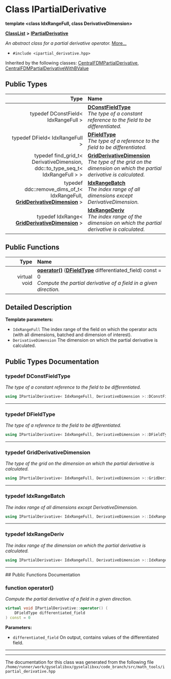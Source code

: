 

# Class IPartialDerivative

**template &lt;class IdxRangeFull, class DerivativeDimension&gt;**



[**ClassList**](annotated.md) **>** [**IPartialDerivative**](classIPartialDerivative.md)



_An abstract class for a partial derivative operator._ [More...](#detailed-description)

* `#include <ipartial_derivative.hpp>`





Inherited by the following classes: [CentralFDMPartialDerivative](classCentralFDMPartialDerivative.md),  [CentralFDMPartialDerivativeWithBValue](classCentralFDMPartialDerivativeWithBValue.md)












## Public Types

| Type | Name |
| ---: | :--- |
| typedef DConstField&lt; IdxRangeFull &gt; | [**DConstFieldType**](#typedef-dconstfieldtype)  <br>_The type of a constant reference to the field to be differentiated._  |
| typedef DField&lt; IdxRangeFull &gt; | [**DFieldType**](#typedef-dfieldtype)  <br>_The type of a reference to the field to be differentiated._  |
| typedef find\_grid\_t&lt; DerivativeDimension, ddc::to\_type\_seq\_t&lt; IdxRangeFull &gt; &gt; | [**GridDerivativeDimension**](#typedef-gridderivativedimension)  <br>_The type of the grid on the dimension on which the partial derivative is calculated._  |
| typedef ddc::remove\_dims\_of\_t&lt; IdxRangeFull, [**GridDerivativeDimension**](classIPartialDerivative.md#typedef-gridderivativedimension) &gt; | [**IdxRangeBatch**](#typedef-idxrangebatch)  <br>_The index range of all dimensions except DerivativeDimension._  |
| typedef IdxRange&lt; [**GridDerivativeDimension**](classIPartialDerivative.md#typedef-gridderivativedimension) &gt; | [**IdxRangeDeriv**](#typedef-idxrangederiv)  <br>_The index range of the dimension on which the partial derivative is calculated._  |




















## Public Functions

| Type | Name |
| ---: | :--- |
| virtual void | [**operator()**](#function-operator) ([**DFieldType**](classIPartialDerivative.md#typedef-dfieldtype) differentiated\_field) const = 0<br>_Compute the partial derivative of a field in a given direction._  |




























## Detailed Description




**Template parameters:**


* `IdxRangeFull` The index range of the field on which the operator acts (with all dimensions, batched and dimension of interest). 
* `DerivativeDimension` The dimension on which the partial derivative is calculated. 




    
## Public Types Documentation




### typedef DConstFieldType 

_The type of a constant reference to the field to be differentiated._ 
```C++
using IPartialDerivative< IdxRangeFull, DerivativeDimension >::DConstFieldType =  DConstField<IdxRangeFull>;
```




<hr>



### typedef DFieldType 

_The type of a reference to the field to be differentiated._ 
```C++
using IPartialDerivative< IdxRangeFull, DerivativeDimension >::DFieldType =  DField<IdxRangeFull>;
```




<hr>



### typedef GridDerivativeDimension 

_The type of the grid on the dimension on which the partial derivative is calculated._ 
```C++
using IPartialDerivative< IdxRangeFull, DerivativeDimension >::GridDerivativeDimension =  find_grid_t<DerivativeDimension, ddc::to_type_seq_t<IdxRangeFull> >;
```




<hr>



### typedef IdxRangeBatch 

_The index range of all dimensions except DerivativeDimension._ 
```C++
using IPartialDerivative< IdxRangeFull, DerivativeDimension >::IdxRangeBatch =  ddc::remove_dims_of_t<IdxRangeFull, GridDerivativeDimension>;
```




<hr>



### typedef IdxRangeDeriv 

_The index range of the dimension on which the partial derivative is calculated._ 
```C++
using IPartialDerivative< IdxRangeFull, DerivativeDimension >::IdxRangeDeriv =  IdxRange<GridDerivativeDimension>;
```




<hr>
## Public Functions Documentation




### function operator() 

_Compute the partial derivative of a field in a given direction._ 
```C++
virtual void IPartialDerivative::operator() (
    DFieldType differentiated_field
) const = 0
```





**Parameters:**


* `differentiated_field` On output, contains values of the differentiated field. 




        

<hr>

------------------------------
The documentation for this class was generated from the following file `/home/runner/work/gyselalibxx/gyselalibxx/code_branch/src/math_tools/ipartial_derivative.hpp`

